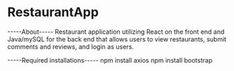 # RestaurantApp

-----About-----
Restaurant application utilizing React on the front end and Java/mySQL for the back end that allows users to view restaurants, submit comments and reviews, and login as users. 

-----Required installations-----
npm install axios 
npm install bootstrap
